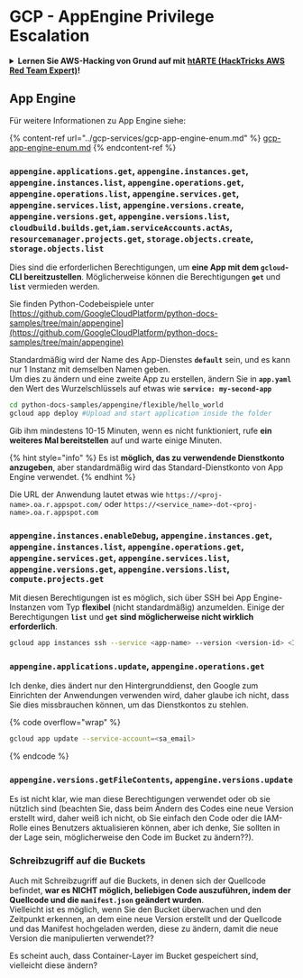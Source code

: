 # GCP - AppEngine Privilege Escalation

<details>

<summary><strong>Lernen Sie AWS-Hacking von Grund auf mit</strong> <a href="https://training.hacktricks.xyz/courses/arte"><strong>htARTE (HackTricks AWS Red Team Expert)</strong></a><strong>!</strong></summary>

Andere Möglichkeiten, HackTricks zu unterstützen:

* Wenn Sie Ihr **Unternehmen in HackTricks beworben sehen möchten** oder **HackTricks im PDF-Format herunterladen möchten**, überprüfen Sie die [**ABONNEMENTPLÄNE**](https://github.com/sponsors/carlospolop)!
* Holen Sie sich das [**offizielle PEASS & HackTricks-Merch**](https://peass.creator-spring.com)
* Entdecken Sie [**The PEASS Family**](https://opensea.io/collection/the-peass-family), unsere Sammlung exklusiver [**NFTs**](https://opensea.io/collection/the-peass-family)
* **Treten Sie der** 💬 [**Discord-Gruppe**](https://discord.gg/hRep4RUj7f) oder der [**Telegram-Gruppe**](https://t.me/peass) bei oder **folgen** Sie uns auf **Twitter** 🐦 [**@hacktricks_live**](https://twitter.com/hacktricks_live)**.**
* **Teilen Sie Ihre Hacking-Tricks, indem Sie PRs an die** [**HackTricks**](https://github.com/carlospolop/hacktricks) und [**HackTricks Cloud**](https://github.com/carlospolop/hacktricks-cloud) GitHub-Repositories einreichen.

</details>

## App Engine

Für weitere Informationen zu App Engine siehe:

{% content-ref url="../gcp-services/gcp-app-engine-enum.md" %}
[gcp-app-engine-enum.md](../gcp-services/gcp-app-engine-enum.md)
{% endcontent-ref %}

### `appengine.applications.get`, `appengine.instances.get`, `appengine.instances.list`, `appengine.operations.get`, `appengine.operations.list`, `appengine.services.get`, `appengine.services.list`, `appengine.versions.create`, `appengine.versions.get`, `appengine.versions.list`, `cloudbuild.builds.get`,`iam.serviceAccounts.actAs`, `resourcemanager.projects.get`, `storage.objects.create`, `storage.objects.list`

Dies sind die erforderlichen Berechtigungen, um **eine App mit dem `gcloud`-CLI bereitzustellen**. Möglicherweise können die Berechtigungen **`get`** und **`list`** vermieden werden.

Sie finden Python-Codebeispiele unter [https://github.com/GoogleCloudPlatform/python-docs-samples/tree/main/appengine](https://github.com/GoogleCloudPlatform/python-docs-samples/tree/main/appengine)

Standardmäßig wird der Name des App-Dienstes **`default`** sein, und es kann nur 1 Instanz mit demselben Namen geben.\
Um dies zu ändern und eine zweite App zu erstellen, ändern Sie in **`app.yaml`** den Wert des Wurzelschlüssels auf etwas wie **`service: my-second-app`**
```bash
cd python-docs-samples/appengine/flexible/hello_world
gcloud app deploy #Upload and start application inside the folder
```
Gib ihm mindestens 10-15 Minuten, wenn es nicht funktioniert, rufe **ein weiteres Mal bereitstellen** auf und warte einige Minuten.

{% hint style="info" %}
Es ist **möglich, das zu verwendende Dienstkonto anzugeben**, aber standardmäßig wird das Standard-Dienstkonto von App Engine verwendet.
{% endhint %}

Die URL der Anwendung lautet etwas wie `https://<proj-name>.oa.r.appspot.com/` oder `https://<service_name>-dot-<proj-name>.oa.r.appspot.com`

### `appengine.instances.enableDebug`, `appengine.instances.get`, `appengine.instances.list`, `appengine.operations.get`, `appengine.services.get`, `appengine.services.list`, `appengine.versions.get`, `appengine.versions.list`, `compute.projects.get`

Mit diesen Berechtigungen ist es möglich, sich über SSH bei App Engine-Instanzen vom Typ **flexibel** (nicht standardmäßig) anzumelden. Einige der Berechtigungen **`list`** und **`get`** **sind möglicherweise nicht wirklich erforderlich**.
```bash
gcloud app instances ssh --service <app-name> --version <version-id> <ID>
```
### `appengine.applications.update`, `appengine.operations.get`

Ich denke, dies ändert nur den Hintergrunddienst, den Google zum Einrichten der Anwendungen verwenden wird, daher glaube ich nicht, dass Sie dies missbrauchen können, um das Dienstkontos zu stehlen.

{% code overflow="wrap" %}
```bash
gcloud app update --service-account=<sa_email>
```
{% endcode %}

### `appengine.versions.getFileContents`, `appengine.versions.update`

Es ist nicht klar, wie man diese Berechtigungen verwendet oder ob sie nützlich sind (beachten Sie, dass beim Ändern des Codes eine neue Version erstellt wird, daher weiß ich nicht, ob Sie einfach den Code oder die IAM-Rolle eines Benutzers aktualisieren können, aber ich denke, Sie sollten in der Lage sein, möglicherweise den Code im Bucket zu ändern??).

### Schreibzugriff auf die Buckets

Auch mit Schreibzugriff auf die Buckets, in denen sich der Quellcode befindet, **war es NICHT möglich, beliebigen Code auszuführen, indem der Quellcode und die `manifest.json` geändert wurden**.\
Vielleicht ist es möglich, wenn Sie den Bucket überwachen und den Zeitpunkt erkennen, an dem eine neue Version erstellt und der Quellcode und das Manifest hochgeladen werden, diese zu ändern, damit die neue Version die manipulierten verwendet??

Es scheint auch, dass Container-Layer im Bucket gespeichert sind, vielleicht diese ändern?
